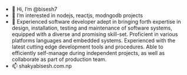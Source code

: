 - 👋 Hi, I’m @bisesh7
- 👀 I’m interested in nodejs, reactjs, modngodb projects
- 🌱 Experienced software developer adept in bringing forth expertise in design, installation, testing and maintenance of software systems, equipped with a diverse       and promising skill-set. Proficient in various platforms languages and embedded systems. Experienced with the latest cutting edge development tools and             procedures. Able to efficiently self-manage during independent projects, as well as collaborate as part of production team.
- 📫 shakyabisesh.com.np
